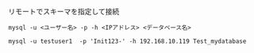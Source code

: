 リモートでスキーマを指定して接続

```
mysql -u <ユーザー名> -p -h <IPアドレス> <データベース名>
```


```
mysql -u testuser1  -p 'Init123-' -h 192.168.10.119 Test_mydatabase
```
